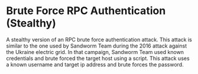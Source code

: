 # Brute Force RPC Authentication (Stealthy)

A stealthy version of an RPC brute force authentication attack. This attack is similar to the one used by Sandworm Team during the 2016 attack against the Ukraine electric grid. In that campaign, Sandworm Team used known credentials and brute forced the target host using a script. This attack uses a known username and target ip address and brute forces the password.
